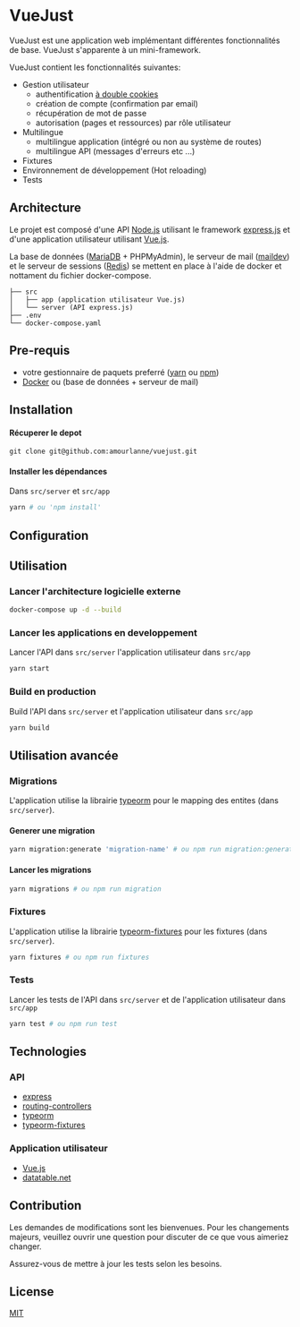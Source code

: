 # VueJust

VueJust est une application web implémentant différentes fonctionnalités de base. VueJust s'apparente à un mini-framework.

VueJust contient les fonctionnalités suivantes:
- Gestion utilisateur
    - authentification [à double cookies](https://medium.com/lightrail/getting-token-authentication-right-in-a-stateless-single-page-application-57d0c6474e3)
    - création de compte (confirmation par email)
    - récupération de mot de passe
    - autorisation (pages et ressources) par rôle utilisateur
- Multilingue
    - multilingue application (intégré ou non au système de routes)
    - multilingue API (messages d'erreurs etc ...)
- Fixtures
- Environnement de développement (Hot reloading)
- Tests

## Architecture
Le projet est composé d'une API [Node.js](https://nodejs.org/en/) utilisant le framework [express.js](https://expressjs.com/fr/) et d'une application utilisateur utilisant [Vue.js](https://vuejs.org/).

La base de données ([MariaDB](https://mariadb.org/) + PHPMyAdmin), le serveur de mail ([maildev](https://github.com/maildev/maildev)) et le serveur de sessions ([Redis](https://redis.io/)) se mettent en place à l'aide de docker et nottament du fichier docker-compose.

```
├── src 
│   ├── app (application utilisateur Vue.js)
│   └── server (API express.js)
├── .env
└── docker-compose.yaml
```
## Pre-requis
- votre gestionnaire de paquets preferré ([yarn](https://yarnpkg.com/lang/fr/) ou [npm](https://www.npmjs.com/))
- [Docker](https://www.docker.com/) ou (base de données + serveur de mail)

## Installation

#### Récuperer le depot
```git
git clone git@github.com:amourlanne/vuejust.git
```

#### Installer les dépendances

Dans `src/server` et `src/app`
```bash
yarn # ou 'npm install'
```

## Configuration

## Utilisation

### Lancer l'architecture logicielle externe

```bash
docker-compose up -d --build
```
### Lancer les applications en developpement
Lancer l'API dans `src/server` l'application utilisateur dans `src/app`
```bash
yarn start
```
### Build en production
Build l'API dans `src/server` et l'application utilisateur dans `src/app`
```bash
yarn build
```

## Utilisation avancée

### Migrations
L'application utilise la librairie [typeorm](https://github.com/typeorm/typeorm) pour le mapping des entites (dans `src/server`).
#### Generer une migration
```bash
yarn migration:generate 'migration-name' # ou npm run migration:generate 'migration-name'
```

#### Lancer les migrations

```bash
yarn migrations # ou npm run migration
```

### Fixtures
L'application utilise la librairie [typeorm-fixtures](https://github.com/RobinCK/typeorm-fixtures) pour les fixtures (dans `src/server`).
```bash
yarn fixtures # ou npm run fixtures
```

### Tests

Lancer les tests de l'API dans `src/server` et de l'application utilisateur dans `src/app`

```bash
yarn test # ou npm run test
```

## Technologies

### API
- [express](https://github.com/expressjs/express)
- [routing-controllers](https://github.com/typestack/routing-controllers)
- [typeorm](https://github.com/typeorm/typeorm)
- [typeorm-fixtures](https://github.com/RobinCK/typeorm-fixtures)

### Application utilisateur
- [Vue.js](https://vuejs.org/)
- [datatable.net](https://datatables.net/)

## Contribution
Les demandes de modifications sont les bienvenues. Pour les changements majeurs, veuillez ouvrir une question pour discuter de ce que vous aimeriez changer.

Assurez-vous de mettre à jour les tests selon les besoins.

## License
[MIT](https://choosealicense.com/licenses/mit/)
